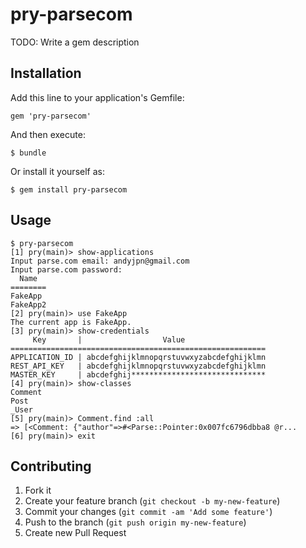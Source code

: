 # pry-parsecom

TODO: Write a gem description

## Installation

Add this line to your application's Gemfile:

    gem 'pry-parsecom'

And then execute:

    $ bundle

Or install it yourself as:

    $ gem install pry-parsecom

## Usage

    $ pry-parsecom
    [1] pry(main)> show-applications
    Input parse.com email: andyjpn@gmail.com
    Input parse.com password: 
      Name
    ========
    FakeApp
    FakeApp2
    [2] pry(main)> use FakeApp
    The current app is FakeApp.
    [3] pry(main)> show-credentials
         Key       |                  Value
    =========================================================
    APPLICATION_ID | abcdefghijklmnopqrstuvwxyzabcdefghijklmn
    REST_API_KEY   | abcdefghijklmnopqrstuvwxyzabcdefghijklmn
    MASTER_KEY     | abcdefghij******************************
    [4] pry(main)> show-classes
    Comment
    Post
    _User
    [5] pry(main)> Comment.find :all
    => [<Comment: {"author"=>#<Parse::Pointer:0x007fc6796dbba8 @r...
    [6] pry(main)> exit

## Contributing

1. Fork it
2. Create your feature branch (`git checkout -b my-new-feature`)
3. Commit your changes (`git commit -am 'Add some feature'`)
4. Push to the branch (`git push origin my-new-feature`)
5. Create new Pull Request
